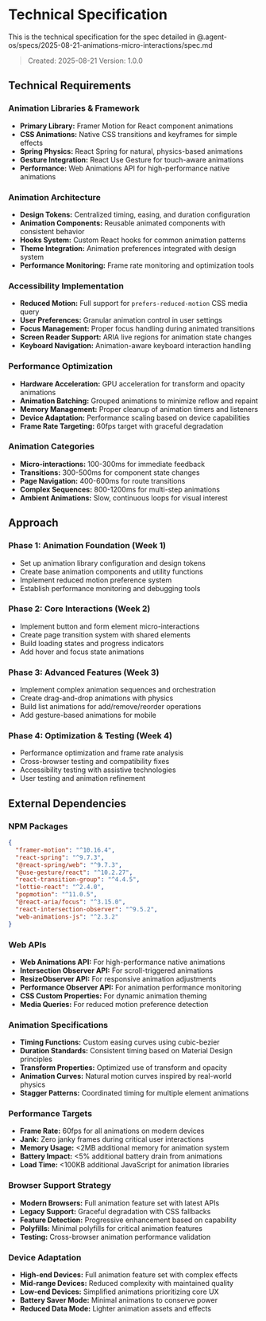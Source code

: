 # Technical Specification

This is the technical specification for the spec detailed in @.agent-os/specs/2025-08-21-animations-micro-interactions/spec.md

> Created: 2025-08-21
> Version: 1.0.0

## Technical Requirements

### Animation Libraries & Framework
- **Primary Library:** Framer Motion for React component animations
- **CSS Animations:** Native CSS transitions and keyframes for simple effects
- **Spring Physics:** React Spring for natural, physics-based animations
- **Gesture Integration:** React Use Gesture for touch-aware animations
- **Performance:** Web Animations API for high-performance native animations

### Animation Architecture
- **Design Tokens:** Centralized timing, easing, and duration configuration
- **Animation Components:** Reusable animated components with consistent behavior
- **Hooks System:** Custom React hooks for common animation patterns
- **Theme Integration:** Animation preferences integrated with design system
- **Performance Monitoring:** Frame rate monitoring and optimization tools

### Accessibility Implementation
- **Reduced Motion:** Full support for `prefers-reduced-motion` CSS media query
- **User Preferences:** Granular animation control in user settings
- **Focus Management:** Proper focus handling during animated transitions
- **Screen Reader Support:** ARIA live regions for animation state changes
- **Keyboard Navigation:** Animation-aware keyboard interaction handling

### Performance Optimization
- **Hardware Acceleration:** GPU acceleration for transform and opacity animations
- **Animation Batching:** Grouped animations to minimize reflow and repaint
- **Memory Management:** Proper cleanup of animation timers and listeners
- **Device Adaptation:** Performance scaling based on device capabilities
- **Frame Rate Targeting:** 60fps target with graceful degradation

### Animation Categories
- **Micro-interactions:** 100-300ms for immediate feedback
- **Transitions:** 300-500ms for component state changes  
- **Page Navigation:** 400-600ms for route transitions
- **Complex Sequences:** 800-1200ms for multi-step animations
- **Ambient Animations:** Slow, continuous loops for visual interest

## Approach

### Phase 1: Animation Foundation (Week 1)
- Set up animation library configuration and design tokens
- Create base animation components and utility functions
- Implement reduced motion preference system
- Establish performance monitoring and debugging tools

### Phase 2: Core Interactions (Week 2)
- Implement button and form element micro-interactions
- Create page transition system with shared elements
- Build loading states and progress indicators
- Add hover and focus state animations

### Phase 3: Advanced Features (Week 3)
- Implement complex animation sequences and orchestration
- Create drag-and-drop animations with physics
- Build list animations for add/remove/reorder operations
- Add gesture-based animations for mobile

### Phase 4: Optimization & Testing (Week 4)
- Performance optimization and frame rate analysis
- Cross-browser testing and compatibility fixes
- Accessibility testing with assistive technologies
- User testing and animation refinement

## External Dependencies

### NPM Packages
```json
{
  "framer-motion": "^10.16.4",
  "react-spring": "^9.7.3",
  "@react-spring/web": "^9.7.3",
  "@use-gesture/react": "^10.2.27",
  "react-transition-group": "^4.4.5",
  "lottie-react": "^2.4.0",
  "popmotion": "^11.0.5",
  "@react-aria/focus": "^3.15.0",
  "react-intersection-observer": "^9.5.2",
  "web-animations-js": "^2.3.2"
}
```

### Web APIs
- **Web Animations API:** For high-performance native animations
- **Intersection Observer API:** For scroll-triggered animations
- **ResizeObserver API:** For responsive animation adjustments
- **Performance Observer API:** For animation performance monitoring
- **CSS Custom Properties:** For dynamic animation theming
- **Media Queries:** For reduced motion preference detection

### Animation Specifications
- **Timing Functions:** Custom easing curves using cubic-bezier
- **Duration Standards:** Consistent timing based on Material Design principles
- **Transform Properties:** Optimized use of transform and opacity
- **Animation Curves:** Natural motion curves inspired by real-world physics
- **Stagger Patterns:** Coordinated timing for multiple element animations

### Performance Targets
- **Frame Rate:** 60fps for all animations on modern devices
- **Jank:** Zero janky frames during critical user interactions
- **Memory Usage:** <2MB additional memory for animation system
- **Battery Impact:** <5% additional battery drain from animations
- **Load Time:** <100KB additional JavaScript for animation libraries

### Browser Support Strategy
- **Modern Browsers:** Full animation feature set with latest APIs
- **Legacy Support:** Graceful degradation with CSS fallbacks
- **Feature Detection:** Progressive enhancement based on capability
- **Polyfills:** Minimal polyfills for critical animation features
- **Testing:** Cross-browser animation performance validation

### Device Adaptation
- **High-end Devices:** Full animation feature set with complex effects
- **Mid-range Devices:** Reduced complexity with maintained quality
- **Low-end Devices:** Simplified animations prioritizing core UX
- **Battery Saver Mode:** Minimal animations to conserve power
- **Reduced Data Mode:** Lighter animation assets and effects